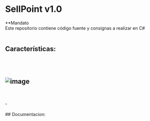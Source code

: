 # SellPoint v1.0
**Mandato
<br />
Este repositorio contiene código fuente y consignas a realizar en C# 
<br />
<br />
## Características:
<br /><br />
![image](https://user-images.githubusercontent.com/71537694/163285334-a7c3a5b7-48e6-49ba-95cd-0a70d913c6ba.png)
- 
<br />
<br />
- 

<br />
<br />
## Documentacion:
<br />
<br />
